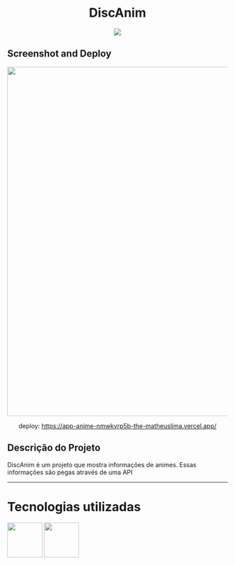 <h1 align="center"> DiscAnim </h1>

<p align="center"><img src="http://img.shields.io/static/v1?label=STATUS&message=EM%20DESENVOLVIMENTO&color=GREEN&style=for-the-badge"/></p>

<h2>Screenshot and Deploy</h2>
<div align="center">
<img width='800' src="https://user-images.githubusercontent.com/96140653/172673077-325ec5c9-3b73-4464-a12a-7ce9ca6fc759.png"/>
  </div>
<p align="center">deploy: <a href="https://app-anime-nmwkyrp5b-the-matheuslima.vercel.app/" target="_blank">https://app-anime-nmwkyrp5b-the-matheuslima.vercel.app/</a></p>

<h2>Descrição do Projeto</h2>
<p>DiscAnim é um projeto que mostra informações de animes. Essas informações são pegas através de uma API</p>
<hr>

<h1>Tecnologias utilizadas</h2>
<div>
 <img  width='80' hight='80'     src="https://img.icons8.com/clouds/100/undefined/react.png"/>
<img width='80' hight='80'   src="https://img.icons8.com/color/48/undefined/sass.png"/>
</div>
